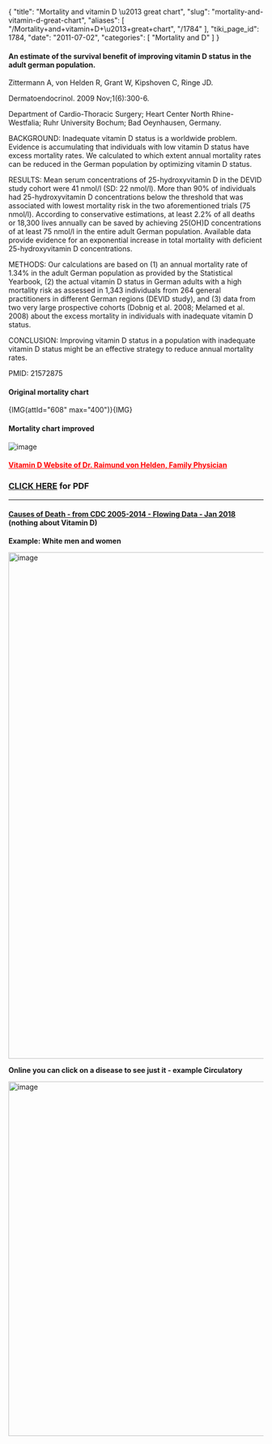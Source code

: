 {
  "title": "Mortality and vitamin D \u2013 great chart",
  "slug": "mortality-and-vitamin-d-great-chart",
  "aliases": [
    "/Mortality+and+vitamin+D+\u2013+great+chart",
    "/1784"
  ],
  "tiki_page_id": 1784,
  "date": "2011-07-02",
  "categories": [
    "Mortality and D"
  ]
}


#### An estimate of the survival benefit of improving vitamin D status in the adult german population.

Zittermann A, von Helden R, Grant W, Kipshoven C, Ringe JD.

Dermatoendocrinol. 2009 Nov;1(6):300-6.

Department of Cardio-Thoracic Surgery; Heart Center North Rhine-Westfalia; Ruhr University Bochum; Bad Oeynhausen, Germany.

BACKGROUND: Inadequate vitamin D status is a worldwide problem. Evidence is accumulating that individuals with low vitamin D status have excess mortality rates. We calculated to which extent annual mortality rates can be reduced in the German population by optimizing vitamin D status.

RESULTS: Mean serum concentrations of 25-hydroxyvitamin D in the DEVID study cohort were 41 nmol/l (SD: 22 nmol/l). More than 90% of individuals had 25-hydroxyvitamin D concentrations below the threshold that was associated with lowest mortality risk in the two aforementioned trials (75 nmol/l). According to conservative estimations, at least 2.2% of all deaths or 18,300 lives annually can be saved by achieving 25(OH)D concentrations of at least 75 nmol/l in the entire adult German population. Available data provide evidence for an exponential increase in total mortality with deficient 25-hydroxyvitamin D concentrations.

METHODS: Our calculations are based on (1) an annual mortality rate of 1.34% in the adult German population as provided by the Statistical Yearbook, (2) the actual vitamin D status in German adults with a high mortality risk as assessed in 1,343 individuals from 264 general practitioners in different German regions (DEVID study), and (3) data from two very large prospective cohorts (Dobnig et al. 2008; Melamed et al. 2008) about the excess mortality in individuals with inadequate vitamin D status.

CONCLUSION: Improving vitamin D status in a population with inadequate vitamin D status might be an effective strategy to reduce annual mortality rates.

PMID:     21572875

#### Original mortality chart

{IMG(attId="608" max="400")}{IMG}

#### Mortality chart improved

<img src="/attachments/d3.mock.jpg" alt="image"> 

#### <a href="/posts/vitamin-d-website-of-dr-raimund-von-helden-family-physician" style="color: red; text-decoration: underline;" title="This link has an unknown page_id: 1783">Vitamin D Website of Dr. Raimund von Helden, Family Physician</a>

### [CLICK HERE](https://www.VitaminDWiki.com/tiki-download_file.php?fileId=1915) for PDF

---

#### [Causes of Death - from CDC 2005-2014 - Flowing Data - Jan 2018](http://flowingdata.com/2016/01/05/causes-of-death/) (nothing about Vitamin D)

 **Example: White men and women** 

<img src="https://d1bk1kqxc0sym.cloudfront.net/attachments/jpeg/white-deaths.jpg" alt="image" width="1000">

 **Online you can click on a disease to see just it - example Circulatory** 

<img src="https://d1bk1kqxc0sym.cloudfront.net/attachments/jpeg/deaths-white-circulatory.jpg" alt="image" width="700">